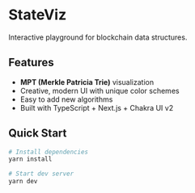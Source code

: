 # StateViz

Interactive playground for blockchain data structures.

## Features

- **MPT (Merkle Patricia Trie)** visualization
- Creative, modern UI with unique color schemes  
- Easy to add new algorithms
- Built with TypeScript + Next.js + Chakra UI v2

## Quick Start

```bash
# Install dependencies
yarn install

# Start dev server
yarn dev
```